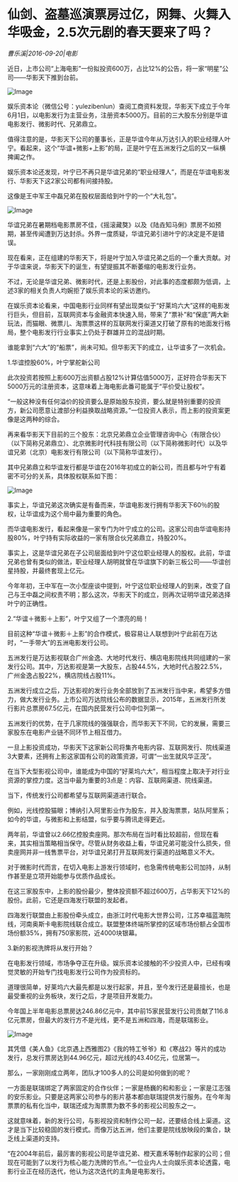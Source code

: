 # 仙剑、盗墓巡演票房过亿，网舞、火舞入华吸金，2.5次元剧的春天要来了吗？

*曹乐溪|2016-09-20|电影*

近日，上市公司“上海电影”一份拟投资600万，占比12%的公告，将一家“明星”公司——华影天下推到台前。

![Image](http://img5.duitang.com/uploads/item/201411/07/20141107201404_XYXNe.jpeg)

娱乐资本论（微信公号：yulezibenlun）查阅工商资料发现，华影天下成立于今年6月1日，以电影发行为主营业务，注册资本5000万。目前的三大股东分别是华谊电影发行、微影时代、兄弟鼎立。

值得注意的是，华影天下公司的董事长，正是华谊今年从万达引入的职业经理人叶宁。看起来，这个“华谊+微影+上影”的局，正是叶宁在五洲发行之后的又一纵横捭阖之作。

娱乐资本论还发现，叶宁已不再只是华谊兄弟的“职业经理人”，而是在华谊电影发行、华影天下这2家公司都有间接持股。

这像是王中军王中磊兄弟在股权层面给到叶宁的一个“大礼包”。

![Image](http://p3.pstatp.com/large/31bf0004fb5d23d5986c)

华谊兄弟在暑期档电影票房不佳，《摇滚藏獒》以及《陆垚知马俐》票房不如预期，甚至传闻遭到万达封杀。外界一度质疑，华谊兄弟引进叶宁的决定是不是错误。

现在看来，正在组建的华影天下，将是叶宁加入华谊兄弟之后的一个重大贡献。对于华谊来说，华影天下的诞生，有望提振其不断萎缩的电影发行业务。

不过，无论是华谊兄弟、微影时代，还是上影股份，对此事的态度都颇为低调，上述3家的相关负责人均婉拒了娱乐资本论的采访邀约。

在娱乐资本论看来，中国电影行业同样有望出现类似于“好莱坞六大”这样的电影发行巨头，但目前，互联网资本与金融资本快速入局，带来了“票补”和“保底”两大新玩法，而猫眼、微票儿、淘票票这样的互联网发行渠道又打破了原有的地面发行格局，整个电影发行行业事实上仍处于群雄并立的混战时期。

谁能拿到“六大”的“船票”，尚未可知。但华影天下的成立，让华谊多了一次机会。

1.华谊控股60%，叶宁掌舵新公司

此次投资若按照上影600万出资额占股12%计算估值5000万，正好符合华影天下5000万元的注册资本，这意味着上海电影此番可能属于“平价受让股权”。

“一般这种没有任何溢价的投资要么是原始股东投资，要么就是特别重要的投资方，新公司愿意让渡部分利益换取战略资源。”一位投资人表示，而上影的投资案更像是这两种的综合。

再来看华影天下目前的三个股东：北京兄弟鼎立企业管理咨询中心（有限合伙）（以下简称兄弟鼎立）、北京微影时代科技有限公司（以下简称微影时代）以及华谊兄弟（北京）电影发行有限公司（以下简称华谊发行）。

其中兄弟鼎立和华谊发行都是华谊在2016年初成立的新公司，而且都与叶宁有着密不可分的关系，具体股权联系如下图：

![Image](http://p2.pstatp.com/large/31cf00020a1a53632543)

事实上，华谊兄弟这次确实是有备而来，华谊电影发行拥有华影天下60％的股权，让华谊成为这个局中最为重要的角色。

而华谊电影发行，看起来像是一家专门为叶宁成立的公司。这家公司由华谊电影持股80%，叶宁持有实际收益的一家有限合伙兄弟鼎立，持股20%。

事实上，这是华谊兄弟在子公司层面给到叶宁这位职业经理人的股权。此前，华谊兄弟也曾有类似的做法，职业经理人胡明就曾在华谊旗下的新三板公司——华谊创星持股，并最终套现上亿元。

今年年初，王中军在一次小型座谈中提到，叶宁这位职业经理人的到来，改变了自己与王中磊之间权责不明；那么这次，华影天下的成立，则再次证明华谊兄弟选择叶宁的正确性。

2.“华谊＋微影＋上影”，叶宁又组了一个漂亮的局！

目前这种“华谊＋微影＋上影”的合作模式，极容易让人联想到叶宁此前在万达时，“一手带大”的五洲电影发行公司。

五洲发行是万达影视联合广州金逸、大地时代发行、横店电影院线共同组建的一家发行公司。其中，万达影视是第一大股东，占股44.5%，大地时代占股22.5%，广州金逸占股22%，横店院线占股11%。

五洲发行成立之后，万达影视的发行业务全部放到了五洲发行当中来，希望多方借力，做大发行业务。上市公司万达院线公布的数据显示，2015年，五洲发行所发行影片总票房67.5亿元，在国内民营发行公司中位列第一。

五洲发行的优势，在于几家院线的强强联合，而华影天下不同，它的发展，需要三家股东在电影产业链不同环节上相互借力。

一旦上影投资成功，华影天下这家新公司将集齐电影内容、互联网发行、院线渠道3大要素，还拥有上影这家国有公司的政策资源，可谓“一出生就风华正茂”。

在当下大型影视公司中，谁能成为中国的“好莱坞六大”，相当程度上取决于对行业资源的掌控力度。这当中最为重要的3点是：内容、互联网渠道、院线渠道。

当下，传统发行公司都希望与互联网渠道进行联合。

例如，光线控股猫眼；博纳引入阿里影业作为股东，并入股淘票票，站队阿里系；如今的华谊，与微影和上影结盟，似乎要与腾讯走得更近。

两年前，华谊曾以2.66亿控股卖座网。那次布局在当时看比较超前，但现在看来，其实相当策略相当保守。尽管从财务收益上看，华谊兄弟可能没什么损失，但卖座网并非一线售票平台，对华谊兄弟打开互联网发行渠道的战略意义不大。

对于微影时代而言，在切入电影上游发行领域时，也急需传统电影公司加持，从制作甚至是立项开始能参与优质作品成长。

在这三家股东中，上影的股份最少，整体投资额不超过600万，占华影天下12%的股份。此前，它还是四海发行联盟的发起者。

四海发行联盟由上影股份牵头成立，由浙江时代电影大世界公司，江苏幸福蓝海院线，河南奥斯卡电影院线联合成立。联盟整体终端所掌控的区域市场份额占全国市场份额35%，拥有750家影院，近4000块银幕。

3.新的影视洗牌将从发行开始？

在电影发行领域，市场争夺正在升级。娱乐资本论接触的不少投资人中，已经有嗅觉灵敏的开始专门找电影发行公司作为投资标的。

道理很简单，好莱坞六大最先都是以发行起家，并且，至今发行还是最擅长，也是最受重视的业务板块，发行之后，才是项目开发能力。

今年国上半年电影总票房达246.86亿元中，其中前15家民营发行公司贡献了116.8亿元票房，但最大的发行方不是光线，更不是五洲和四海，而是联瑞影业。

![Image](http://p2.pstatp.com/large/31bd00020d89e5e7de04)

其凭借《美人鱼》《北京遇上西雅图2》《我的特工爷爷》和《寒战2》等片的成功发行，总发行票房达到44.96亿元，超过光线的43.40亿元，位居第一。

那么，一家刚刚成立两年，团队才100多人的公司是如何做到的呢？

一方面是联瑞绑定了两家固定的合作伙伴；一家是杨巍的和和影业；一家是江志强的安乐影业。只要是这两家公司参与的影片基本都由联瑞提供发行服务。在今年淘票票的私有化当中，联瑞还成为淘票票为数不多的影视公司股东之一。

这就意味着，新的发行公司，与影视投资和制作公司一起，还要结合线上渠道。这才是当下比较稳固的发行模式。而像万达五洲，他们主要是院线放映段的集合，缺乏线上渠道的支持。

“在2004年前后，最厉害的影视公司是华谊兄弟、橙天嘉禾等制作起家的公司；但现在可能到了以发行为核心能力洗牌的节点。”一位业内人士向娱乐资本论透露，电影行业正在经历迭代，他认为这次迭代的主角是电影发行。


